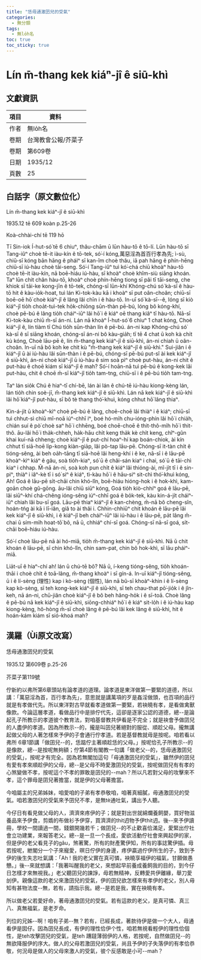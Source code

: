 ```yaml
---
title: "恁毋通激囝兒的受氣"
categories:
  - 無分類
tags:
  - 無lo̍h名
toc: true
toc_sticky: true
---
```


# Lín m̄-thang kek kiáⁿ-jî ê siū-khì

## 文獻資訊

| 項目 | 資料 |
|---|---|
| 作者 | 無lo̍h名 |
| 卷期 | 台灣教會公報/芥菜子 |
| 卷期 | 第609卷 |
| 日期 | 1935/12 |
| 頁數 | 25 |

## 白話字（原文數位化）

Lín m̄-thang kek kiáⁿ-jî ê siū-khì

1935.12 tē 609 koàn p.25-26

Koà-chhài-chí tē 119 hō

Tī Sin-iok Í-hut-só͘ tē 6 chiuⁿ, thâu-chām ū lūn hàu-tō ê tō-lí. Lūn hàu-tō sī Tang-iûⁿ choè tē-it iàu-kín ê tō-tek, só͘-í kóng,萬惡淫為首百行孝為先; ì-sù, chiū-sī kóng bān hāng ê pháiⁿ sī kan-îm choè thâu, iā pah hāng ê phín-hēng chiū-sī iú-hàu choè tāi-seng. Só͘-í Tang-iûⁿ tuì kó͘-chá chiū khoàⁿ hàu-tō choè tē-it iàu-kín, nā boē-hiáu iú-hàu, sī khoàⁿ choè khîm-siù siāng khoán. Taⁿ lūn chit chân hàu-tō, khoàⁿ choè phín-hēng tiong sī pâi tī tāi-seng, che khiok sī tāi-ke kong-jīn ê tō-tek, chóng-sī lūn-khí Khóng-chú só͘ kà-sī ê hàu-tō hit ê kàu-io̍k-hoat, tuì lán Ki-tok-kàu kā i khoàⁿ sī put oân-choân; chiū-sī boē-oē hō͘ choè kiáⁿ-jî ê lâng lâi chīn i ê hàu-tō. In-uī só͘ kà-sī--ê, lóng sī kiò kiáⁿ-jî tio̍h choa̍t-tuì-tek ho̍k-chiông sūn-thàn pē-bú, lóng bô kóng-khí, choè pē-bú ê lâng tio̍h cháiⁿ-iūⁿ lâi hō͘ i ê kiáⁿ oē thang kiâⁿ tī hàu-tō. Nā-sī Ki-tok-kàu chiū m̄-sī án-ni. Lán nā khoàⁿ Í-hut-só͘ 6 chiuⁿ 1 chat kóng, Choè kiáⁿ-jî ê, lín tiàm tī Chú tio̍h sūn-thàn lín ê pē-bú. án-ni kap Khóng-chú só͘ kà-sī ê sī siāng khoán, chóng-sī án-ni bô kàu-gia̍h; tī tē 4 chat ū koh kà chi̍t kù kóng, Choè lāu-pē ê, lín m̄-thang kek kiáⁿ-jî ê siū-khì, án-ni chiah ū oân-choân. In-uī nā bô koh ke chit kù "m̄-thang kek kiáⁿ-jî ê siū-khì." Sui-jiân i ê kiáⁿ-jî ū ài iú-hàu lâi sūn-thàn i ê pē-bú, chóng-sī pē-bú put-sî ài kek kiáⁿ-jî ê siū-khì, án-ni choè kiáⁿ-jî ū iú-hàu ê sim soà pìⁿ choè put-hàu, án-ni chit ê put-hàu ê choē kiám sī kiáⁿ-jî ê mah? Só͘-í hoān-nā tuì pē-bú ê kong-kek lâi put-hàu, chit ê choē m̄-sī kiáⁿ-jî tio̍h tam-tng, chiū-sī i ê pē-bú tio̍h tam-tng.

Taⁿ lán sio̍k Chú ê hiaⁿ-tī chí-bē, lán ài lán ê chú-tē iú-hàu kiong-kèng lán, lán tio̍h chin soè-jī, m̄-thang kek kiáⁿ-jî ê siū-khì. Lán nā kek kiáⁿ-jî ê siū-khì lâi hō͘ kiáⁿ-jî put-hàu, sī bô tè thang thó͘-khuì, kóng chhut hō͘ lâng thiaⁿ.

Kin-á-ji̍t ū khoàⁿ-kìⁿ choè pē-bú ê lâng, choē-choē lâi thiàⁿ i ê kiáⁿ; chiū-sī tuì chhut-sì chiū mî-noā iúⁿ-chhī iⁿ, boé hó-mi̍h chu-ióng-phín lâi hō͘ i chia̍h, chián suí ê pò͘ choè saⁿ hō͘ i chhēng, boé choē-choē ê thit-thô-mi̍h hō͘ i thit-thô. āu-lâi hō͘ i tha̍k-chheh, ha̍k-hāu chi̍t keng tha̍k kè chi̍t keng, chîⁿ-gûn khai kuí-nā chheng; choè kiáⁿ-jî ê put-chí hoaⁿ-hí kap boán-chiok, ài kín chhut tī siā-hoē li̍p-kong kiàn-gia̍p, lâi pò-tap lāu-pē. Chóng-sī it-tàn chi̍t ê tióng-sêng, ài beh oa̍h-tāng tī siā-hoē lâi heng-khí i ê ke, nā-sī i ê lāu-pē khoàⁿ-kìⁿ kiáⁿ ê gâu, soà tio̍h-kiaⁿ, só͘ ū ê châi-sán kiaⁿ i chai, só͘ ū ê tāi-chì kiaⁿ i chhap. M̄-nā án-ni, soà koh pun chi̍t ê kiáⁿ lâi thióng-ài, mî-ji̍t tī i ê sin-piⁿ, thiàⁿ i iâⁿ-kè tī i só͘ siⁿ ê kiáⁿ, tì-kàu hō͘ i ê hāu-siⁿ sit-chì thó͘-khuì kóng, Ah! Goá ê lāu-pē si̍t-chāi chin khó-lîn, boē-hiáu hióng-hok i ê hok-khì, kam-goān choè gû-gōng. āu-lâi chiū siūⁿ kóng, Goá tio̍h kiò-chhíⁿ goá ê lāu-pē, lâi siūⁿ-khí chá-chêng ióng-sêng iúⁿ-chhī goá ê bo̍k-tek, kàu kin-á-ji̍t cháiⁿ-iūⁿ chiah lâi bu-sī goá. Lāu-pē thiaⁿ kiáⁿ-jî ê kan-chèng, m̄-nā bô cheng-sîn, hoán-tńg ài kā i lī-iân, giâ to ài thâi i. Chhin-chhiūⁿ chit khoán ê lāu-pē lâi kek kiáⁿ-jî ê siū-khì, i ê kiáⁿ-jî beh cháiⁿ-iūⁿ lâi iú-hàu i ê lāu-pē, pa̍t lâng m̄-chai ū sím-mi̍h hoat-tō͘ bô, nā ū, chhiáⁿ chí-sī goá. Chóng-sī nā-sī goá, si̍t-chāi boē-hiáu iú-hàu.

Só͘-í choè lāu-pē nā ài hó-miā, tio̍h m̄-thang kek kiáⁿ-jî ê siū-khì. Nā ū chit khoán ê lāu-pē, sī chin khó-lîn, chin sam-pat, chin bô hok-khì, sī lāu pháiⁿ-miā.

Lia̍t-uī ê hiaⁿ-chí ah! lán ū chú-tē bô? Nā ū, í-keng tióng-sêng, tio̍h khoán-thāi i choè chi̍t ê toā-lâng, m̄-thang khoàⁿ i sī gín-á. In-uī kiáⁿ-jî tióng-sêng, ū i ê lí-sèng (理性) kap i kò-sèng (個性), lán nā bû-sī khoàⁿ-khin i ê lí-sèng kap kò-sèng, sī teh kong-kek kiáⁿ-jî ê siū-khì, sī teh chau-that pō͘-jio̍k i ê jîn-keh, nā án-ni, chū-jiân choè kiáⁿ-jî ê bô beh hâng-ho̍k i ê sī-toā. Choè lâng ê pē-bú nā kek kiáⁿ-jî ê siū-khì, siōng-chhiáⁿ hō͘ i ê kiáⁿ sit-lo̍h i ê iú-hàu kap kiong-kèng, hô-hòng m̄-sī choè lâng ê pē-bú lâi kek lâng ê siū-khì, hit ê hoán-kám kiám sī sió-khoá mah?

## 漢羅（Ùi原文改寫）

恁毋通激囝兒的受氣

1935.12 第609卷 p.25-26

芥菜子第119號

佇新約以弗所第6章頭站有論孝道的道理。論孝道是東洋做第一要緊的道德，所以講：「萬惡淫為首，百行孝為先」，意思就是講萬項的歹是姦淫做頭，也百項的品行就是有孝做代先。所以東洋對古早就看孝道做第一要緊，若袂曉有孝，是看做禽獸像款。今論這層孝道，看做品行中是排佇代先，這卻是逐家公認的道德，總--是論起孔子所教示的孝道彼个教育法，對咱基督教共伊看是不完全；就是袂會予做囝兒的人盡伊的孝道。因為所教示--的，攏是叫囝兒著絕對的服從、順趁父母。攏無講起做父母的人著怎樣來予伊的子會通行佇孝道。若是基督教就毋是按呢。咱若看以弗所 6章1節講「做囝兒--的，恁踮佇主著順趁恁的父母。」按呢佮孔子所教示--的是像款，總--是按呢無夠額；佇第4節有閣教一句講「做老父--的，恁毋通激囝兒的受氣」，按呢才有完全。因為若無閣加這句「毋通激囝兒的受氣」，雖然伊的囝兒有愛有孝來順趁伊的父母，總--是父母不時愛激囝兒的受氣，按呢做囝兒有有孝的心煞變做不孝，按呢這个不孝的罪敢是囝兒的--mah？所以凡若對父母的攻擊來不孝，這个罪毋是囝兒著擔當，就是伊的父母著擔當。

今咱屬主的兄弟姊妹，咱愛咱的子弟有孝恭敬咱，咱著真細膩，毋通激囝兒的受氣。咱若激囝兒的受氣來予囝兒不孝，是無tè通吐氣，講出予人聽。

今仔日有看見做父母的人，濟濟來疼伊的子；就是對出世就綿爛養飼嬰，買好物滋養品來予伊食，剪媠的布做衫予伊穿，買濟濟的thit迌物予伊thit迌。後--來予伊讀冊，學校一間讀過一間，錢銀開幾若千；做囝兒--的不止歡喜佮滿足，愛緊出佇社會立功建業，來報答老父。總--是一旦一个長成，愛欲活動佇社會來興起伊的家，但是伊的老父看見子的gâu，煞著驚，所有的財產驚伊知，所有的事誌驚伊插。毋若按呢，紲閣分一个子來寵愛，暝日佇伊的身邊，疼伊贏過佇伊所生的子，致到予伊的後生失志吐氣講：「Ah ! 我的老父實在真可憐，袂曉享福伊的福氣，甘願做愚戇。」後--來就想講：「我著叫醒我的老父，來想起早前養成養飼我的目的，到今仔日怎樣才來無視我。」老父聽囝兒的諫諍，毋若無精神，反轉愛共伊離緣，舉刀愛刣伊。親像這款的老父來激囝兒的受氣，伊的囝兒欲怎樣來有孝伊的老父，別人毋知有甚物法度--無，若有，請指示我。總--是若是我，實在袂曉有孝。

所以做老父若愛好命，著毋通激囝兒的受氣。若有這款的老父，是真可憐、真三八、真無福氣，是老歹命。

列位的兄姊--啊！咱有子弟--無？若有，已經長成，著款待伊是做一个大人，毋通看伊是囡仔。因為囝兒長成，有伊的理性佮伊个性，咱若無視看輕伊的理性佮個性，是teh攻擊囝兒的受氣，是teh 蹧躂薄弱伊的人格，若按呢，自然做囝兒--的無欲降服伊的序大。做人的父母若激囝兒的受氣，尚且予伊的子失落伊的有孝佮恭敬，何況毋是做人的父母來激人的受氣，彼个反感敢是小可--mah？
